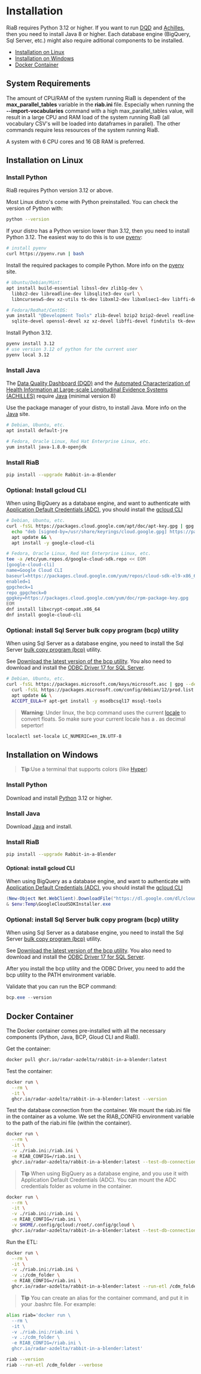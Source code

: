 # Installation

RiaB requires Python 3.12 or higher.
If you want to run [DQD](https://github.com/OHDSI/DataQualityDashboard) and [Achilles](https://github.com/OHDSI/Achilles), then you need to install Java 8 or higher.
Each database engine (BigQuery, Sql Server, etc.) might also require aditional components to be installed.

- [Installation on Linux](##Installation-on-Linux)
- [Installation on Windows](##Installation-on-Windows)
- [Docker Container](##Docker-Container)


## System Requirements

The amount of CPU/RAM of the system running RiaB is dependent of the **max_parallel_tables** variable in the **riab.ini** file.
Especially when running the **--import-vocabularies** command with a high max_parallel_tables value, will result in a large CPU and RAM load of the system running RiaB (all vocabulary CSV's will be loaded into dataframes in parallel).
The other commands require less resources of the system running RiaB.

A system with 6 CPU cores and 16 GB RAM is preferred.

## Installation on Linux

### Install Python

RiaB requires Python version 3.12 or above.

Most Linux distro's come with Python preinstalled.
You can check the version of Python with:

```bash
python --version
```

If your distro has a Python version lower than 3.12, then you need to install Python 3.12. The easiest way to do this is to use [pyenv](https://github.com/pyenv/pyenv):

```bash
# install pyenv
curl https://pyenv.run | bash
``` 

Install the required packages to compile Python.
More info on the [pyenv](https://github.com/pyenv/pyenv/wiki#suggested-build-environment) site.

```bash
# Ubuntu/Debian/Mint:
apt install build-essential libssl-dev zlib1g-dev \
  libbz2-dev libreadline-dev libsqlite3-dev curl \
  libncursesw5-dev xz-utils tk-dev libxml2-dev libxmlsec1-dev libffi-dev liblzma-dev

# Fedora/Redhat/CentOS:
yum install "@Development Tools" zlib-devel bzip2 bzip2-devel readline-devel sqlite \
  sqlite-devel openssl-devel xz xz-devel libffi-devel findutils tk-devel
```

Install Python 3.12.

```bash
pyenv install 3.12
# use version 3.12 of python for the current user
pyenv local 3.12 
```

### Install Java

The [Data Quality Dashboard (DQD)](https://github.com/OHDSI/DataQualityDashboard) and the [Automated Characterization of Health Information at Large-scale Longitudinal Evidence Systems (ACHILLES)](https://github.com/OHDSI/Achilles) require [Java](https://www.java.com/download) (minimal version 8)


Use the package manager of your distro, to install Java.
More info on the [Java](https://www.java.com/download) site.

```bash
# Debian, Ubuntu, etc.
apt install default-jre

# Fedora, Oracle Linux, Red Hat Enterprise Linux, etc.
yum install java-1.8.0-openjdk
```

### Install RiaB

```bash
pip install --upgrade Rabbit-in-a-Blender
```

### Optional: Install gcloud CLI

When using BigQuery as a database engine, and want to authenticate with [Application Default Credentials (ADC)](https://cloud.google.com/sdk/gcloud/reference/auth/application-default/login), you should install the [gcloud CLI](https://cloud.google.com/sdk/docs/install-sdk#installing_the_latest_version)

```bash
# Debian, Ubuntu, etc.
curl -fsSL https://packages.cloud.google.com/apt/doc/apt-key.gpg | gpg --dearmor -o /usr/share/keyrings/cloud.google.gpg && \
  echo "deb [signed-by=/usr/share/keyrings/cloud.google.gpg] https://packages.cloud.google.com/apt cloud-sdk main" | tee -a /etc/apt/sources.list.d/google-cloud-sdk.list && \
  apt update && \
  apt install -y google-cloud-cli

# Fedora, Oracle Linux, Red Hat Enterprise Linux, etc.
tee -a /etc/yum.repos.d/google-cloud-sdk.repo << EOM
[google-cloud-cli]
name=Google Cloud CLI
baseurl=https://packages.cloud.google.com/yum/repos/cloud-sdk-el9-x86_64
enabled=1
gpgcheck=1
repo_gpgcheck=0
gpgkey=https://packages.cloud.google.com/yum/doc/rpm-package-key.gpg
EOM
dnf install libxcrypt-compat.x86_64
dnf install google-cloud-cli
```

### Optional: install Sql Server bulk copy program (bcp) utility

When using Sql Server as a database engine, you need to install the Sql Server [bulk copy program (bcp)](https://learn.microsoft.com/en-us/sql/tools/bcp-utility) utility.

See [Download the latest version of the bcp utility](https://learn.microsoft.com/en-us/sql/linux/sql-server-linux-setup-tools?tabs=redhat-install#install-tools-on-linux).
You also need to download and install the [ODBC Driver 17 for SQL Server](https://learn.microsoft.com/en-us/sql/connect/odbc/download-odbc-driver-for-sql-server#version-17).

```bash
# Debian, Ubuntu, etc.
curl -fsSL https://packages.microsoft.com/keys/microsoft.asc | gpg --dearmor -o /usr/share/keyrings/microsoft-prod.gpg && \
  curl -fsSL https://packages.microsoft.com/config/debian/12/prod.list | tee /etc/apt/sources.list.d/mssql-release.list && \
  apt update && \
  ACCEPT_EULA=Y apt-get install -y msodbcsql17 mssql-tools
```
> **Warning**: Under linux, the bcp command uses the current [locale](https://www.tecmint.com/set-system-locales-in-linux/) to convert floats. So make sure your current locale has a . as decimal sepertor!
```bash
localectl set-locale LC_NUMERIC=en_IN.UTF-8
```

## Installation on Windows

> **Tip**:Use a terminal that supports colors (like [Hyper](https://hyper.is/))


### Install Python

Download and install [Python](https://www.python.org/downloads/windows) 3.12 or higher.

### Install Java

Download [Java](https://www.java.com/download) and install.

### Install RiaB

```bash
pip install --upgrade Rabbit-in-a-Blender
```

#### Optional: install gcloud CLI

When using BigQuery as a database engine, and want to authenticate with [Application Default Credentials (ADC)](https://cloud.google.com/sdk/gcloud/reference/auth/application-default/login), you should install the [gcloud CLI](https://cloud.google.com/sdk/docs/install-sdk#windows)

```powershell
(New-Object Net.WebClient).DownloadFile("https://dl.google.com/dl/cloudsdk/channels/rapid/GoogleCloudSDKInstaller.exe", "$env:Temp\GoogleCloudSDKInstaller.exe")
& $env:Temp\GoogleCloudSDKInstaller.exe
```

### Optional: install Sql Server bulk copy program (bcp) utility

When using Sql Server as a database engine, you need to install the Sql Server [bulk copy program (bcp)](https://learn.microsoft.com/en-us/sql/tools/bcp-utility) utility.

See [Download the latest version of the bcp utility](https://learn.microsoft.com/en-us/sql/tools/bcp-utility#windows).
You also need to download and install the [ODBC Driver 17 for SQL Server](https://learn.microsoft.com/en-us/sql/connect/odbc/download-odbc-driver-for-sql-server#version-17).

After you install the bcp utility and the ODBC Driver, you need to add the bcp utility to the PATH environment variable.

Validate that you can run the BCP command:

```powershell
bcp.exe --version
```

## Docker Container

The Docker container comes pre-installed with all the necessary components (Python, Java, BCP, Gloud CLI and RiaB).

Get the container:

```bash
docker pull ghcr.io/radar-azdelta/rabbit-in-a-blender:latest
````

Test the container:

```bash
docker run \
  --rm \
  -it \
  ghcr.io/radar-azdelta/rabbit-in-a-blender:latest --version
```

Test the database connection from the container.
We mount the riab.ini file in the container as a volume.
We set the RIAB_CONFIG environment variable to the path of the riab.ini file (within the container). 

```bash
docker run \
  --rm \
  -it \
  -v ./riab.ini:/riab.ini \
  -e RIAB_CONFIG=/riab.ini \
  ghcr.io/radar-azdelta/rabbit-in-a-blender:latest --test-db-connection
```

> **Tip**
> When using BigQuery as a database engine, and you use it with Application Default Credentials (ADC). You can mount the ADC credentials folder as volume in the container.

```bash
docker run \
  --rm \
  -it \
  -v ./riab.ini:/riab.ini \
  -e RIAB_CONFIG=/riab.ini \
  -v $HOME/.config/gcloud:/root/.config/gcloud \
  ghcr.io/radar-azdelta/rabbit-in-a-blender:latest --test-db-connection
```

Run the ETL:

```bash
docker run \
  --rm \
  -it \
  -v ./riab.ini:/riab.ini \
  -v .:/cdm_folder \
  -e RIAB_CONFIG=/riab.ini \
  ghcr.io/radar-azdelta/rabbit-in-a-blender:latest --run-etl /cdm_folder --verbose
```

> **Tip**
> You can create an alias for the container command, and put it in your .bashrc file. For example:

```bash
alias riab='docker run \
  --rm \
  -it \
  -v ./riab.ini:/riab.ini \
  -v .:/cdm_folder \
  -e RIAB_CONFIG=/riab.ini \
  ghcr.io/radar-azdelta/rabbit-in-a-blender:latest'

riab --version
riab --run-etl /cdm_folder --verbose
```